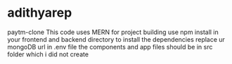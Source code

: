 # adithyarep
paytm-clone
This code uses MERN for project building
use npm install in your frontend and backend directory to install the dependencies
replace ur mongoDB url in .env file 
the components and app files should be in src folder which i did not create

